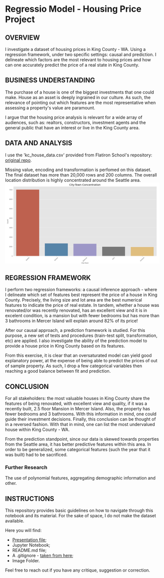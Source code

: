 # Regressio Model - Housing Price Project

## OVERVIEW
I investigate a dataset of housing prices in King County - WA. Using a
regression framework, under two specific settings: causal and prediction. I
delineate which factors are the most relevant to housing prices and how can
one accurately predict the price of a real state in King County.

## BUSINESS UNDERSTANDING
The purchase of a house is one of the biggest investments that one could make.
House as an asset is deeply ingrained in our culture. As such, the relevance of
pointing out which features are the most representative when assessing a property's
value are paramount.

I argue that the housing price analysis is relevant for a wide array of audiences, such as: realtors,
constructors, investment agents and the general public that have an interest
or live in the King County area. 

## DATA AND ANALYSIS
I use the 'kc_house_data.csv' provided from Flatiron School's repository:
<a href='https://github.com/learn-co-curriculum/dsc-phase-2-project-v2-3'>original repo</a>.

Missing value, encoding and transformation is perfomed on this dataset. The
final dataset has more than 20,000 rows and 200 columns. The overall location distribution is highly concentrated around the Seattle area.
<img src = 'https://github.com/ovilar/phase_2-project/blob/main/img/figure00.jpg' alt = "City-Town concentration">

## REGRESSION FRAMEWORK
I perform two regression frameworks: a causal inference approach - where I
delineate which set of features best represent the price of a house in King County.
Precisely, the living size and lot area are the best numerical features to indicate
the price of real estate. In tandem, whether a house was renovated/or was
recently renovated, has an excellent view and it is in excelent condition,
is a mansion but with fewer bedrooms but has more than 3 bathrooms in Mercer
Island will explain around 82% of its price!

After our causal approach, a prediction framework is studied. For this purpose,
a new set of tests and procedures (train-test split, transformation, etc) are applied. I also investigate the ability of the prediction model
to provide a house price in King County based on its features.

From this exercise, it is clear that an oversaturated model can yield good explanatory power, at the expense of being able to predict the prices of out
of sample property. As such, I drop a few categorical variables then reaching a good balance between fit and prediction.

## CONCLUSION
For all stakeholders: the most valuable houses in King County share the features of being renovated, with excellent view
and quality, if it was a recently built, 2.5 floor Mansion in Mercer Island. Also, the property has fewer bedrooms and
3 bathrooms. With this information in mind, one could guide their investment decisions. Finally, this conclusion can be thought of in a reversed fashion. With that in mind, one can list the most undervalued house within King County - WA.

From the prediction standpoint, since our data is skewed towards properties from the Seattle area, it has better predictive
features within this area. In order to be generalized, some categorical features (such the year that it was built) had to
be sacrificed.

### Further Research
The use of polynomial features, aggregating demographic information and other.  

## INSTRUCTIONS
This repository provides basic guidelines on how to navigate through this notebook and its material. For the sake of space, I do not make the dataset available.

Here you will find:
<ul>
<li><a href= "https://github.com/ovilar/phase_2-project/blob/main/presentation.pdf">Presentation file</a>;</li>
<li>Jupyter Notebook;</li>
<li>README.md file;</li>
<li> A .gitignore - <a href = "https://gist.github.com/octocat/9257657">taken from here</a>;</li>
<li>Image Folder.</li>
</ul>

Feel free to reach out if you have any critique, suggestion or correction.
